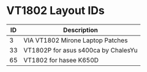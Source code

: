 # VT1802 Layout IDs

| ID | Description |
|---|---|
| 3 | VIA VT1802 Mirone Laptop Patches |
| 33 | VT1802P for asus s400ca by ChalesYu |
| 65 | VT1802 for hasee K650D |
